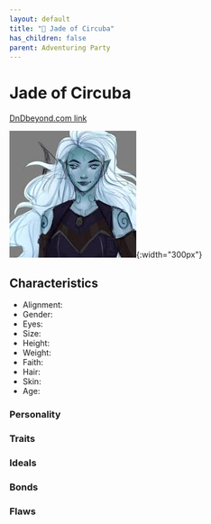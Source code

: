 ```yaml
---
layout: default
title: "🤷 Jade of Circuba"
has_children: false
parent: Adventuring Party
---
```


# Jade of Circuba

[DnDbeyond.com link](https://www.dndbeyond.com/characters/50193898)

![full_art](img/jade_full.jpeg){:width="300px"}

## Characteristics

- Alignment:
- Gender:
- Eyes:
- Size:
- Height:
- Weight:  
- Faith:
- Hair:
- Skin:
- Age:

### Personality

### Traits



### Ideals



### Bonds



### Flaws
